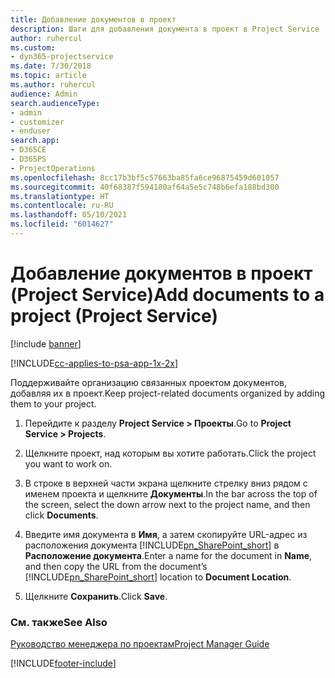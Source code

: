 ```yaml
---
title: Добавление документов в проект
description: Шаги для добавления документа в проект в Project Service
author: ruhercul
ms.custom:
- dyn365-projectservice
ms.date: 7/30/2018
ms.topic: article
ms.author: ruhercul
audience: Admin
search.audienceType:
- admin
- customizer
- enduser
search.app:
- D365CE
- D365PS
- ProjectOperations
ms.openlocfilehash: 8cc17b3bf5c57663ba85fa6ce96875459d601057
ms.sourcegitcommit: 40f68387f594180af64a5e5c748b6efa188bd300
ms.translationtype: HT
ms.contentlocale: ru-RU
ms.lasthandoff: 05/10/2021
ms.locfileid: "6014627"
---
```

# <a name="add-documents-to-a-project-project-service"></a><span data-ttu-id="58753-103">Добавление документов в проект (Project Service)</span><span class="sxs-lookup"><span data-stu-id="58753-103">Add documents to a project (Project Service)</span></span>

[!include [banner](../includes/psa-now-project-operations.md)]

[!INCLUDE[cc-applies-to-psa-app-1x-2x](../includes/cc-applies-to-psa-app-1x-2x.md)]

<span data-ttu-id="58753-104">Поддерживайте организацию связанных проектом документов, добавляя их в проект.</span><span class="sxs-lookup"><span data-stu-id="58753-104">Keep project-related documents organized by adding them to your project.</span></span>  
  
1. <span data-ttu-id="58753-105">Перейдите к разделу **Project Service > Проекты**.</span><span class="sxs-lookup"><span data-stu-id="58753-105">Go to **Project Service > Projects**.</span></span>  
  
2. <span data-ttu-id="58753-106">Щелкните проект, над которым вы хотите работать.</span><span class="sxs-lookup"><span data-stu-id="58753-106">Click the project you want to work on.</span></span>  
  
3. <span data-ttu-id="58753-107">В строке в верхней части экрана щелкните стрелку вниз рядом с именем проекта и щелкните **Документы**.</span><span class="sxs-lookup"><span data-stu-id="58753-107">In the bar across the top of the screen, select the down arrow next to the project name, and then click **Documents**.</span></span>  
  
4. <span data-ttu-id="58753-108">Введите имя документа в **Имя**, а затем скопируйте URL-адрес из расположения документа [!INCLUDE[pn_SharePoint_short](../includes/pn-sharepoint-short.md)] в **Расположение документа**.</span><span class="sxs-lookup"><span data-stu-id="58753-108">Enter a name for the document in **Name**,  and then copy the URL from the document’s [!INCLUDE[pn_SharePoint_short](../includes/pn-sharepoint-short.md)] location to **Document Location**.</span></span>  
  
5. <span data-ttu-id="58753-109">Щелкните **Сохранить**.</span><span class="sxs-lookup"><span data-stu-id="58753-109">Click **Save**.</span></span>  
  
### <a name="see-also"></a><span data-ttu-id="58753-110">См. также</span><span class="sxs-lookup"><span data-stu-id="58753-110">See Also</span></span>  
 [<span data-ttu-id="58753-111">Руководство менеджера по проектам</span><span class="sxs-lookup"><span data-stu-id="58753-111">Project Manager Guide</span></span>](../psa/project-manager-guide.md)


[!INCLUDE[footer-include](../includes/footer-banner.md)]
